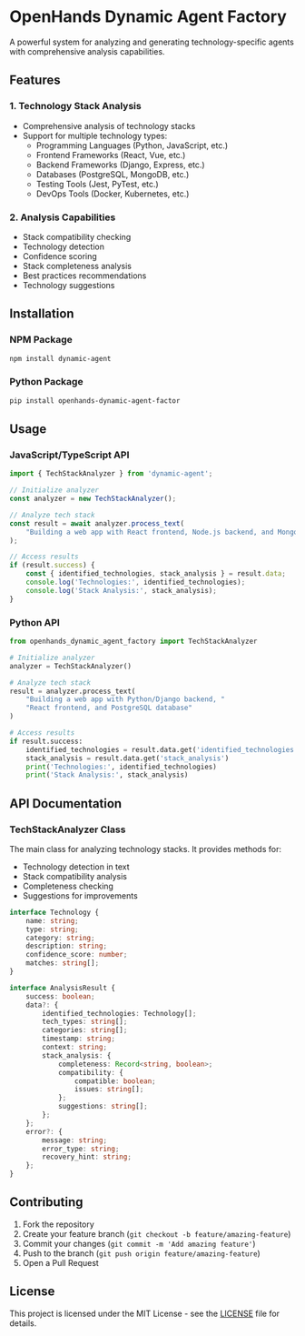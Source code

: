 # OpenHands Dynamic Agent Factory

A powerful system for analyzing and generating technology-specific agents with comprehensive analysis capabilities.

## Features

### 1. Technology Stack Analysis
- Comprehensive analysis of technology stacks
- Support for multiple technology types:
  * Programming Languages (Python, JavaScript, etc.)
  * Frontend Frameworks (React, Vue, etc.)
  * Backend Frameworks (Django, Express, etc.)
  * Databases (PostgreSQL, MongoDB, etc.)
  * Testing Tools (Jest, PyTest, etc.)
  * DevOps Tools (Docker, Kubernetes, etc.)

### 2. Analysis Capabilities
- Stack compatibility checking
- Technology detection
- Confidence scoring
- Stack completeness analysis
- Best practices recommendations
- Technology suggestions

## Installation

### NPM Package
```bash
npm install dynamic-agent
```

### Python Package
```bash
pip install openhands-dynamic-agent-factor
```

## Usage

### JavaScript/TypeScript API

```typescript
import { TechStackAnalyzer } from 'dynamic-agent';

// Initialize analyzer
const analyzer = new TechStackAnalyzer();

// Analyze tech stack
const result = await analyzer.process_text(
    "Building a web app with React frontend, Node.js backend, and MongoDB database"
);

// Access results
if (result.success) {
    const { identified_technologies, stack_analysis } = result.data;
    console.log('Technologies:', identified_technologies);
    console.log('Stack Analysis:', stack_analysis);
}
```

### Python API

```python
from openhands_dynamic_agent_factory import TechStackAnalyzer

# Initialize analyzer
analyzer = TechStackAnalyzer()

# Analyze tech stack
result = analyzer.process_text(
    "Building a web app with Python/Django backend, "
    "React frontend, and PostgreSQL database"
)

# Access results
if result.success:
    identified_technologies = result.data.get('identified_technologies')
    stack_analysis = result.data.get('stack_analysis')
    print('Technologies:', identified_technologies)
    print('Stack Analysis:', stack_analysis)
```

## API Documentation

### TechStackAnalyzer Class

The main class for analyzing technology stacks. It provides methods for:
- Technology detection in text
- Stack compatibility analysis
- Completeness checking
- Suggestions for improvements

```typescript
interface Technology {
    name: string;
    type: string;
    category: string;
    description: string;
    confidence_score: number;
    matches: string[];
}

interface AnalysisResult {
    success: boolean;
    data?: {
        identified_technologies: Technology[];
        tech_types: string[];
        categories: string[];
        timestamp: string;
        context: string;
        stack_analysis: {
            completeness: Record<string, boolean>;
            compatibility: {
                compatible: boolean;
                issues: string[];
            };
            suggestions: string[];
        };
    };
    error?: {
        message: string;
        error_type: string;
        recovery_hint: string;
    };
}
```

## Contributing

1. Fork the repository
2. Create your feature branch (`git checkout -b feature/amazing-feature`)
3. Commit your changes (`git commit -m 'Add amazing feature'`)
4. Push to the branch (`git push origin feature/amazing-feature`)
5. Open a Pull Request

## License

This project is licensed under the MIT License - see the [LICENSE](LICENSE) file for details.
